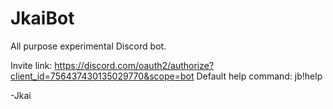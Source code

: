 # JkaiBot
All purpose experimental Discord bot.

Invite link: https://discord.com/oauth2/authorize?client_id=756437430135029770&scope=bot
Default help command: jb!help

-Jkai
